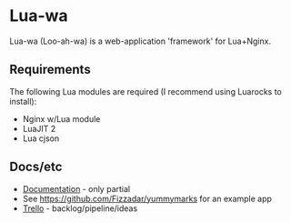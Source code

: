 # Lua-wa
Lua-wa (Loo-ah-wa) is a web-application 'framework' for Lua+Nginx.

## Requirements
The following Lua modules are required (I recommend using Luarocks to install):
+ Nginx w/Lua module
+ LuaJIT 2
+ Lua cjson

## Docs/etc
+ [Documentation](http://doc.luawa.com) - only partial
+ See https://github.com/Fizzadar/yummymarks for an example app
+ [Trello](https://trello.com/b/HghoF8U2/luawa) - backlog/pipeline/ideas